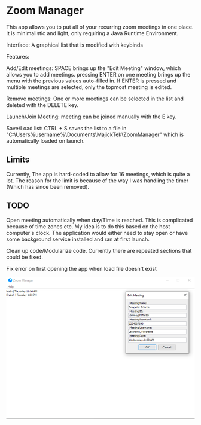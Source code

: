 # Zoom Manager

This app allows you to put all of your recurring zoom meetings in one place. It is minimalistic and light, only requiring a Java Runtime Environment.

Interface: A graphical list that is modified with keybinds

Features:

Add/Edit meetings: SPACE brings up the "Edit Meeting" window, which allows you to add meetings. pressing ENTER on one meeting brings up the menu with the previous values auto-filled in. If ENTER is pressed and multiple meetings are selected, only the topmost meeting is edited.

Remove meetings: One or more meetings can be selected in the list and deleted with the DELETE key.

Launch/Join Meeting: meeting can be joined manually with the E key.

Save/Load list: CTRL + S saves the list to a file in "C:\Users\%username%\Documents\MajickTek\ZoomManager" which is automatically loaded on launch.


## Limits
Currently, The app is hard-coded to allow for 16 meetings, which is quite a lot. The reason for the limit is because of the way I was handling the timer (Which has since been removed).


## TODO
Open meeting automatically when day/Time is reached. This is complicated because of time zones etc. My idea is to do this based on the host computer's clock. The application would either need to stay open or have some background service installed and ran at first launch.

Clean up code/Modularize code. Currently there are repeated sections that could be fixed.

Fix error on first opening the app when load file doesn't exist

![First Screenshot of App](https://github.com/MajickTek/ZoomManager/raw/master/screenshots/first.png)